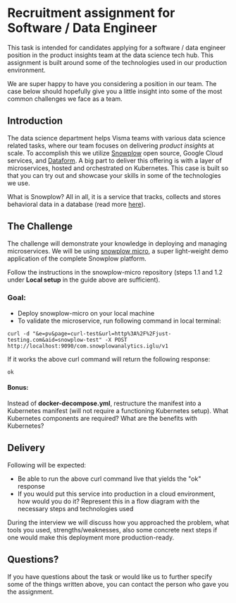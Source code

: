 # Recruitment assignment for Software / Data Engineer
This task is intended for candidates applying for a software / data engineer position in the product insights team at the data science tech hub. This assignment is built around some of the technologies used in our production environment.

We are super happy to have you considering a position in our team. The case below should hopefully give you a little insight into some of the most common challenges we face as a team.

## Introduction
The data science department helps Visma teams with various data science related tasks, where our team focuses on delivering *product insights* at scale. To accomplish this we utilize [Snowplow](https://github.com/snowplow) open source, Google Cloud services, and [Dataform](https://dataform.co/). A big part to deliver this offering is with a layer of microservices, hosted and orchestrated on Kubernetes. This case is built so that you can try out and showcase your skills in some of the technologies we use.

What is Snowplow? All in all, it is a service that tracks, collects and stores behavioral data in a database (read more [here](https://snowplowanalytics.com/)).

## The Challenge
The challenge will demonstrate your knowledge in deploying and managing microservices. We will be using [snowplow micro](https://github.com/snowplow-incubator/snowplow-micro-examples#1-local-setup), a super light-weight demo application of the complete Snowplow platform.

Follow the instructions in the snowplow-micro repository (steps 1.1 and 1.2 under **Local setup** in the guide above are sufficient).

### Goal:
- Deploy snowplow-micro on your local machine
- To validate the microservice, run following command in local terminal:
```
curl -d "&e=pv&page=curl-test&url=http%3A%2F%2Fjust-testing.com&aid=snowplow-test" -X POST http://localhost:9090/com.snowplowanalytics.iglu/v1
```

If it works the above curl command will return the following response:
```
ok
```

#### Bonus:
Instead of **docker-decompose.yml**, restructure the manifest into a Kubernetes manifest (will not require a functioning Kubernetes setup). What Kubernetes components are required? What are the benefits with Kubernetes?

## Delivery
Following will be expected:
- Be able to run the above curl command live that yields the "ok" response
- If you would put this service into production in a cloud environment, how would you do it? Represent this in a flow diagram with the necessary steps and technologies used

During the interview we will discuss how you approached the problem, what tools you used, strengths/weaknesses, also some concrete next steps if one would make this deployment more production-ready.

## Questions?
If you have questions about the task or would like us to further specify some of the things written above, you can contact the person who gave you the assignment.
